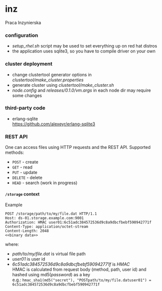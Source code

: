 inz
===

Praca Inzynierska

### configuration
* *setup_rhel.sh* script may be used to set everything up on red hat distros
* the application uses sqlite3, so you have to compile driver on your own

### cluster deployment
* change clustertool generator options in *clustertool/make_cluster.properties*
* generate cluster using *clustertool/make_cluster.sh*
* *node.config* and *releases/0.1.0/vm.args* in each node dir may require some changes

### third-party code
* erlang-sqlite  
  https://github.com/alexeyr/erlang-sqlite3

### REST API
One can access files using HTTP requests and the REST API. Supported methods:
* `POST` - create
* `GET` - read
* `PUT` - update
* `DELETE` - delete
* `HEAD` - search (work in progress)

#### `/storage` context
Example

```
POST /storage/path/to/my/file.dat HTTP/1.1
Host: ds-01.storage.example.com:9001
Authorization: HMAC user01:6c51adc384572536d9c8a9dbcfbebf590942771f
Content-Type: application/octet-stream
Content-Length: 2048
<<binary data>>
```

where:
* *path/to/my/file.dat* is virtual file path
* *user01* is user id
* *6c51adc384572536d9c8a9dbcfbebf590942771f* is *HMAC*  
  HMAC is calculated from request body (method, path, user id) and hashed using md5(*password*) as a key  
  e.g.: `hmac_sha1(md5("secret"), "POSTpath/to/my/file.datuser01") = 6c51adc384572536d9c8a9dbcfbebf590942771f`
